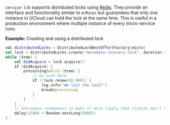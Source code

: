 `service-lib` supports distributed locks using [Redis](https://redis.io). They provide an interface and 
functionality similar to a `Mutex` but guarantees that only one instance in UCloud can hold the lock at the same time.
This is useful in a production environment where multiple instance of every micro-service runs.

__Example:__ Creating and using a distributed lock

```kotlin
val distributedLocks = DistributedLockBestEffortFactory(micro)
val lock = distributedLocks.create("metadata-recovery-lock", duration = 60_000)
while (true) {
    val didAcquire = lock.acquire()
    if (didAcquire) {
        processing@while (true) {
            // Do work here
            if (!lock.renew(60_000)) {
                log.info("We lost the lock!")
                break@processing
            }
        }
    }
    // Introduce randomness to make it more likely that clients don't try simultaneously
    delay(15000 + Random.nextLong(5000))
}
```
